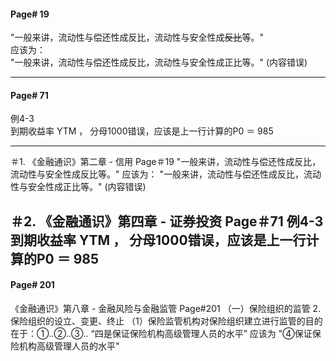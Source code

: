 #### Page# 19
"一般来讲，流动性与偿还性成反比，流动性与安全性成~~反比~~等。"   
应该为：  
"一般来讲，流动性与偿还性成反比，流动性与安全性成正比等。"  (内容错误)  
___  

#### Page# 71
例4-3  
到期收益率 YTM ，  分母1000错误，应该是上一行计算的P0 ＝ 985
___  

＃1.
《金融通识》第二章 - 信用
 Page＃19
 "一般来讲，流动性与偿还性成反比，流动性与安全性成反比等。"
应该为：
"一般来讲，流动性与偿还性成反比，流动性与安全性成正比等。"  (内容错误)


＃2.
《金融通识》第四章 - 证券投资
 Page＃71
 例4-3
 到期收益率 YTM ，  分母1000错误，应该是上一行计算的P0 ＝ 985
----
#### Page# 201
《金融通识》第八章 - 金融风险与金融监管
Page#201
（一）保险组织的监管
2.保险组织的设立、变更、终止
（1）保险监管机构对保险组织建立进行监管的目的在于：①..②..③.. 
“四是保证保险机构高级管理人员的水平”
应该为
"④保证保险机构高级管理人员的水平"
